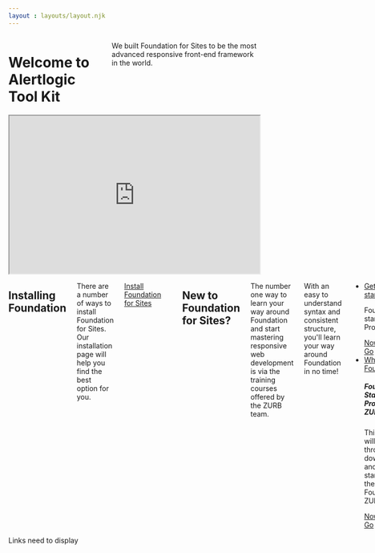 ```yaml
---
layout : layouts/layout.njk
---
```


<div class="content">
                    <div class="welcome-header">
                        <div class="grid-x grid-padding-x">
                            <div class="columns large-6">
                                <h1>Welcome to Alertlogic Tool Kit</h1>
                                <p>
                                    We built Foundation for Sites to be the most advanced responsive front-end framework
                                    in the world.
                                </p>
                            </div>
                            <div class="columns large-6">
                                <iframe width="500" height="315" src="https://www.youtube.com/embed/JC6xMe_2EFE">
                                </iframe>
                            </div>
                        </div>
                    </div>
                    <div class="content-padding">
                        <div class="grid-x grid-padding-x">
                            <div class="columns large-9">
                                <h2>Installing Foundation</h2>
                                <p>
                                    There are a number of ways to install Foundation for Sites. Our installation page will help you find the best option for you.
                                </p>
                                <p>
                                    <a href="installation.html" class="large button"> Install Foundation for Sites</a>
                                </p>
                                <hr>
                                <h2>  New to Foundation for Sites?</h2>
                                <div class="callout training-callout">
                                    <p>
                                        The number one way to learn your way around Foundation and start mastering responsive web development is via the training courses offered by the ZURB team.
                                    </p>
                                </div>
                                <p>With an easy to understand syntax and consistent structure, you'll learn your way around Foundation in no time!</p>
                                <ul class="accordion" data-accordion data-multi-expand="true" data-allow-all-closed="true">
                                    <li class="accordion-item" data-accordion-item>
                                      <a href="#" class="accordion-title">Getting started</a>
                                      <div class="accordion-content" data-tab-content>
                                        <p>Foundation starter Project</p>
                                        <a href="#">Nowhere to Go</a>
                                      </div>
                                    </li>
                                    <li class="accordion-item" data-accordion-item>
                                        <a href="#" class="accordion-title">Why Foundation</a>
                                        <div class="accordion-content" data-tab-content>
                                          <h5>Foundation Starter Projects - ZURB Stack</h5>
                                          <p>This video will take you through downloading and getting started with the Foundation ZURB stack.</p>
                                          <a href="#">Nowhere to Go</a>
                                        </div>
                                      </li>
                                  </ul>
                            </div>
                            <div class="columns large-3">
                                Links need to display
                            </div>
                        </div>
                    </div>                    
    </div>